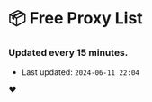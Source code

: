 # :package: Free Proxy List
### Updated every 15 minutes.

- Last updated: `2024-06-11 22:04`

:heart:
